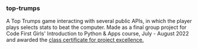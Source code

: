 ### top-trumps
A Top Trumps game interacting with several public APIs, in which the player plays selects stats to beat the computer. 
Made as a final group project for Code First Girls' Introduction to Python & Apps course, July - August 2022 and 
awarded the [class certificate for project excellence.](./Certificate.pdf)


